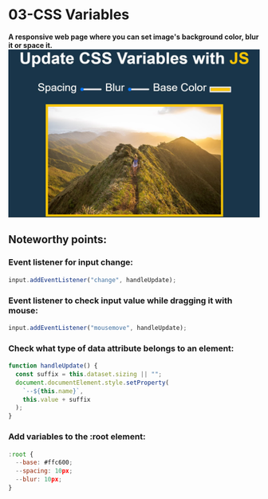 # 03-CSS Variables

**A responsive web page where you can set image's background color, blur it or space it.**
![CSS Variables](./assets/css-variables.jpg)

## Noteworthy points:

### Event listener for input change:

```javascript
input.addEventListener("change", handleUpdate);
```

### Event listener to check input value while dragging it with mouse:

```javascript
input.addEventListener("mousemove", handleUpdate);
```

### Check what type of data attribute belongs to an element:

```javascript
function handleUpdate() {
  const suffix = this.dataset.sizing || "";
  document.documentElement.style.setProperty(
    `--${this.name}`,
    this.value + suffix
  );
}
```

### Add variables to the :root element:

```javascript
:root {
  --base: #ffc600;
  --spacing: 10px;
  --blur: 10px;
}
```

